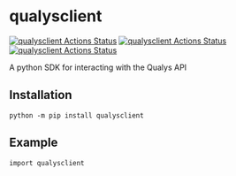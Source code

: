 # qualysclient 
[![qualysclient Actions Status](https://img.shields.io/github/workflow/status/woodtechie1428/qualysclient/Publish%20Python%20%F0%9F%90%8D%20distributions%20%F0%9F%93%A6%20to%20PyPI?style=plastic)](https://github.com/woodtechie1428/qualysclient/actions)
[![qualysclient Actions Status](https://img.shields.io/github/license/woodtechie1428/qualysclient?style=plastic)](https://github.com/woodtechie1428/qualysclient/blob/main/LICENSE)
[![qualysclient Actions Status](https://img.shields.io/readthedocs/qualysclient?style=plastic)](https://qualysclient.readthedocs.io/en/latest/)


A python SDK for interacting with the Qualys API

## Installation
```
python -m pip install qualysclient
```

## Example 

```
import qualysclient

```
